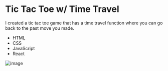 # Tic Tac Toe w/ Time Travel

I created a tic tac toe game that has a time travel function where you can go back to the past move you made. 

* HTML
* CSS
* JavaScript
* React

![image](https://user-images.githubusercontent.com/91674419/195139314-e7c2766d-f376-4a31-9c46-22cb0cde823a.png)
